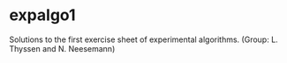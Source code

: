 # expalgo1
Solutions to the first exercise sheet of experimental algorithms. (Group: L. Thyssen and N. Neesemann)
